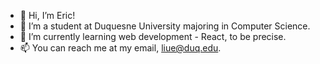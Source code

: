 - 👋 Hi, I’m Eric! 
- 👀 I’m a student at Duquesne University majoring in Computer Science.
- 🌱 I’m currently learning web development - React, to be precise.
- 📫 You can reach me at my email, liue@duq.edu.

<!---
ericliucs/ericliucs is a ✨ special ✨ repository because its `README.md` (this file) appears on your GitHub profile.
You can click the Preview link to take a look at your changes.
--->
